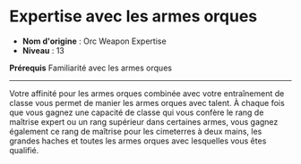 # Expertise avec les armes orques

 * **Nom d'origine** : Orc Weapon Expertise
 * **Niveau** : 13


<p><strong>Prérequis</strong> Familiarité avec les armes orques</p>
<hr>
<p>Votre affinité pour les armes orques combinée avec votre entraînement de classe vous permet de manier les armes orques avec talent. À chaque fois que vous gagnez une capacité de classe qui vous confère le rang de maîtrise expert ou un rang supérieur dans certaines armes, vous gagnez également ce rang de maîtrise pour les cimeterres à deux mains, les grandes haches et toutes les armes orques avec lesquelles vous êtes qualifié.</p>